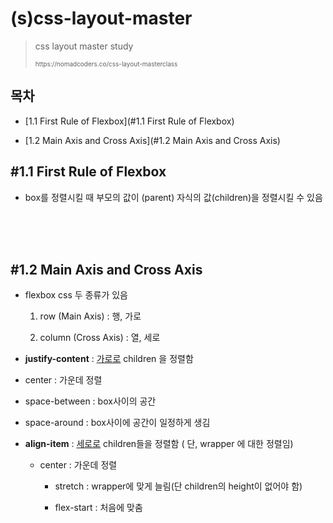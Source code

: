

# (s)css-layout-master



>css layout master study
>
><p style="font-size:10px">https://nomadcoders.co/css-layout-masterclass</p>







## 목차



- [1.1 First Rule of Flexbox](#1.1 First Rule of Flexbox)

- [1.2 Main Axis and Cross Axis](#1.2 Main Axis and Cross Axis)







































## #1.1 First Rule of Flexbox

- box를 정렬시킬 때 부모의 값이 (parent) 자식의 값(children)을 정렬시킬 수 있음




<br/><br/><br/>



## #1.2 Main Axis and Cross Axis

- flexbox css 두 종류가 있음

  1. row (Main Axis) : 행, 가로

  2. column (Cross Axis) : 열, 세로







- **justify-content** : <u>가로로</u> children 을 정렬함
- center : 가운데 정렬
  
- space-between : box사이의 공간
  
- space-around : box사이에 공간이 일정하게 생김







- **align-item** : <u>세로로</u> children들을 정렬함 ( 단, wrapper 에 대한 정렬임)
  - center : 가운데 정렬

    - stretch :  wrapper에 맞게 늘림(단 children의 height이 없어야 함)

    - flex-start : 처음에 맞춤







